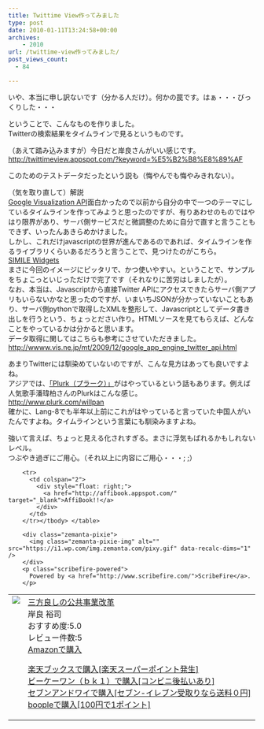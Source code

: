 ```yaml
---
title: Twittime View作ってみました
type: post
date: 2010-01-11T13:24:58+00:00
archives:
    - 2010
url: /twittime-view作ってみました/
post_views_count:
  - 84

---
```

いや、本当に申し訳ないです（分かる人だけ）。何かの罠です。はぁ・・・びっくりした・・・

ということで、こんなものを作りました。  
Twitterの検索結果をタイムラインで見るというものです。

（あえて踏み込みますが）今日だと岸良さんがいい感じです。  
<a target="_blank" href="http://twittimeview.appspot.com/?keyword=%E5%B2%B8%E8%89%AF">http://twittimeview.appspot.com/?keyword=%E5%B2%B8%E8%89%AF</a>

このためのテストデータだったという説も（悔やんでも悔やみきれない）。

（気を取り直して）解説  
<a target="_blank" href="http://konnokiyotaka.txt-nifty.com/pgblog/2010/01/google-visualiz.html">Google Visualization API</a>面白かったので以前から自分の中で一つのテーマにしているタイムラインを作ってみようと思ったのですが、有りあわせのものではやはり限界があり、サーバ側サービスだと微調整のために自分で直すと言うこともできず、いったんあきらめかけました。  
しかし、これだけjavascriptの世界が進んであるのであれば、タイムラインを作るライブラリくらいあるだろうと言うことで、見つけたのがこちら。  
<a target="_blank" href="http://www.simile-widgets.org/">SIMILE Widgets</a>  
まさに今回のイメージにピッタリで、かつ使いやすい。ということで、サンプルをちょこっといじっただけで完了です（それなりに苦労はしましたが）。  
なお、本当は、Javascriptから直接Twitter APIにアクセスできたらサーバ側アプリもいらないかなと思ったのですが、いまいちJSONが分かっていないこともあり、サーバ側pythonで取得したXMLを整形して、Javascriptとしてデータ書き出しを行うという、ちょっとださい作り。HTMLソースを見てもらえば、どんなことをやっているかは分かると思います。  
データ取得に関してはこちらも参考にさせていただきました。  
<a target="_blank" href="http://wwww.vis.ne.jp/mt/2009/12/google_app_engine_twitter_api.html">http://wwww.vis.ne.jp/mt/2009/12/google_app_engine_twitter_api.html</a>

あまりTwitterには馴染めていないのですが、こんな見方はあっても良いですよね。  
アジアでは、<a href="http://www.plurk.com/" target="_blank">「Plurk（プラーク）」</a>がはやっているという話もあります。例えば人気歌手潘瑋柏さんのPlurkはこんな感じ。  
<a target="_blank" href="http://www.plurk.com/willpan">http://www.plurk.com/willpan</a>  
確かに、Lang-8でも半年以上前にこれがはやっていると言っていた中国人がいたんですよね。タイムラインという言葉にも馴染みますよね。

強いて言えば、ちょっと見える化されすぎる。まさに浮気もばれるかもしれないレベル。  
つぶやき過ぎにご用心。（それ以上に内容にご用心・・・; ;）

<table>
  <tr>
    <td style="vertical-align: top;">
      <a href="http://hb.afl.rakuten.co.jp/hgc/06d13246.10ebaa62.06d13247.1eb85ca0/?pc=http%3A%2F%2Fsearch.books.rakuten.co.jp%2Fbksearch%2Fdt%3Fg%3D001%26bisbn%3D4806128953" target="_blank"> <img src="https://i0.wp.com/ecx.images-amazon.com/images/I/51JpzOIuLlL._SL160_.jpg" style="border-style: none;" data-recalc-dims="1" /> </a>
    </td>
    <td style="vertical-align: top;">
      <a href="http://hb.afl.rakuten.co.jp/hgc/06d13246.10ebaa62.06d13247.1eb85ca0/?pc=http%3A%2F%2Fsearch.books.rakuten.co.jp%2Fbksearch%2Fdt%3Fg%3D001%26bisbn%3D4806128953" target="_blank"> 三方良しの公共事業改革 </a><br />岸良 裕司<br />おすすめ度:5.0<br />レビュー件数:5<br /><a href="http://www.amazon.co.jp/%E4%B8%89%E6%96%B9%E8%89%AF%E3%81%97%E3%81%AE%E5%85%AC%E5%85%B1%E4%BA%8B%E6%A5%AD%E6%94%B9%E9%9D%A9-%E5%B2%B8%E8%89%AF-%E8%A3%95%E5%8F%B8/dp/4806128953%3FSubscriptionId%3D1JWQWN8E4Z5TR27962G2%26tag%3Dgaeaffibook-22%26linkCode%3Dxm2%26camp%3D2025%26creative%3D165953%26creativeASIN%3D4806128953" target="_blank"> Amazonで購入 </a></p>
      <p>
        <a href="http://px.a8.net/svt/ejp?a8mat=1HPMBD+EAZZ1U+5WS+C1DUQ&a8ejpredirect=http%3A%2F%2Fsearch.books.rakuten.co.jp%2Fbksearch%2Fdt%3Fg%3D001%26bisbn%3D4806128953" target="_blank">楽天ブックスで購入[楽天スーパーポイント発生]</a> <img src="https://i2.wp.com/www12.a8.net/0.gif?resize=1%2C1" alt="" width="1" border="0" height="1" data-recalc-dims="1" /><br /><a href="http://px.a8.net/svt/ejp?a8mat=1HRMFS+EEKKOI+10UY+HUKPU&a8ejpredirect=http%3A%2F%2Fwww.bk1.jp%2FkeywordSearchResult%2F%3Fkeyword%3D4806128953%26storeCd%3D1%26searchFlg%3D9%26x%3D43%26y%3D11%26partnerid%3D02a801" target="_blank">ビーケーワン（ｂｋ１）で購入[コンビニ後払いあり]</a> <img src="https://i2.wp.com/www12.a8.net/0.gif?resize=1%2C1" alt="" width="1" border="0" height="1" data-recalc-dims="1" /><br /><a href="http://click.linksynergy.com/fs-bin/statform?id=aR0TIOX*qAA&offerid=137560&bnid=1490&subid=&subid=0&kword_in=4806128953&oop=on" target="_blank">セブンアンドワイで購入[セブン-イレブン受取りなら送料０円]</a><img src="http://ad.linksynergy.com/fs-bin/show?id=aR0TIOX*qAA&bids=137560&type=5&subid=0" width="1" border="0" height="1" /><br /><a href="http://click.linksynergy.com/fs-bin/statform?id=aR0TIOX*qAA&offerid=33310&bnid=2&subid=0&ifc=4&ifr=9784806128953" target="_blank">boopleで購入[100円で1ポイント]</a></td> </tr> 
        
        <tr>
          <td colspan="2">
            <div style="float: right;">
              <a href="http://affibook.appspot.com/" target="_blank">AffiBook!!</a>
            </div>
          </td>
        </tr></tbody> </table> 
        
        <div class="zemanta-pixie">
          <img class="zemanta-pixie-img" alt="" src="https://i1.wp.com/img.zemanta.com/pixy.gif" data-recalc-dims="1" />
        </div>
        <p class="scribefire-powered">
          Powered by <a href="http://www.scribefire.com/">ScribeFire</a>.
        </p>